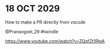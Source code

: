 # 18 OCT 2029

How to make a PR directly from vscode

@Pranavgoel_29 #twindle

https://www.youtube.com/watch?v=ZQqfZt1RIpA
